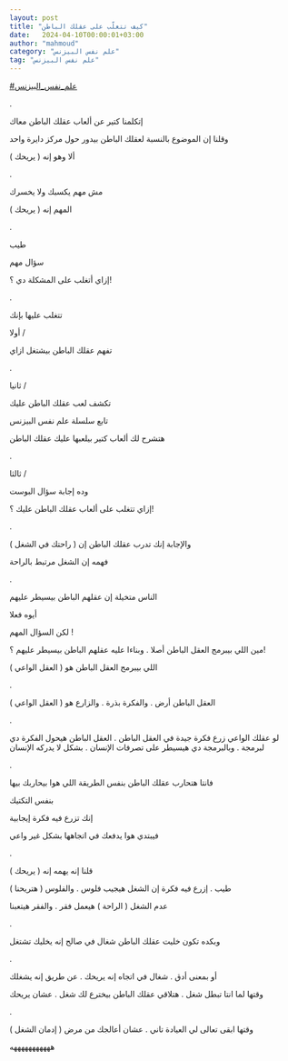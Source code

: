 ```yaml
---
layout: post
title: "كيف تتغلّب على عقلك الباطن"
date:   2024-04-10T00:00:01+03:00
author: "mahmoud"
category: "علم نفس البيزنس"
tag: "علم نفس البيزنس"
---
```



[<u>\#علم\_نفس\_البيزنس</u>](https://www.facebook.com/hashtag/%D8%B9%D9%84%D9%85_%D9%86%D9%81%D8%B3_%D8%A7%D9%84%D8%A8%D9%8A%D8%B2%D9%86%D8%B3?__eep__=6&__cft__%5b0%5d=AZUznAMDcJosZlbkLp75grzFaFndrEWm1OFhnGNRD3Wj3KZzIWc1qTWEs6q-ow0XjqX7RrVjx-v4oEcWVscPaTdcVuYyd7U_aC11S2OKONFS7sSSVyRE8nrYrpS32DUre32veEFqQrKqfuLQ8ufSmapF-hhtwpA94IGcPsDYYQzDFQ&__tn__=*NK-R)

.

إتكلمنا كتير عن ألعاب عقلك الباطن معاك

وقلنا إن الموضوع بالنسبة لعقلك الباطن بيدور حول مركز
دايرة واحد

ألا وهو إنه ( يريحك )

.

مش مهم يكسبك ولا يخسرك

المهم إنه ( يريحك )

.

طيب

سؤال مهم

إزاي أتغلب على المشكلة دي ؟!

.

تتغلب عليها بإنك

أولا /

تفهم عقلك الباطن بيشتغل ازاي

.

ثانيا /

تكشف لعب عقلك الباطن عليك

تابع سلسلة علم نفس البيزنس

هتشرح لك ألعاب كتير بيلعبها عليك عقلك الباطن

.

ثالثا /

وده إجابة سؤال البوست

إزاي تتغلب على ألعاب عقلك الباطن عليك ؟!

.

والإجابة إنك تدرب عقلك الباطن إن ( راحتك في الشغل
)

فهمه إن الشغل مرتبط بالراحة

.

الناس متخيلة إن عقلهم الباطن بيسيطر عليهم

أيوه فعلا

لكن السؤال المهم !

مين اللي بيبرمج العقل الباطن أصلا . وبناءا عليه عقلهم
الباطن بيسيطر عليهم ؟!

اللي بيبرمج العقل الباطن هو ( العقل الواعي )

.

العقل الباطن أرض . والفكرة بذرة . والزارع هو ( العقل
الواعي )

.

لو عقلك الواعي زرع فكرة جيدة في العقل الباطن . العقل
الباطن هيحول الفكرة دي لبرمجة . وبالبرمجة دي هيسيطر على تصرفات الإنسان .
بشكل لا يدركه الإنسان

.

فانتا هتحارب عقلك الباطن بنفس الطريقة اللي هوا بيحاربك
بيها

بنفس التكتيك

إنك تزرع فيه فكرة إيجابية

فيبتدي هوا يدفعك في اتجاهها بشكل غير واعي

.

قلنا إنه يهمه إنه ( يريحك )

طيب . إزرع فيه فكرة إن الشغل هيجيب فلوس . والفلوس (
هتريحنا )

عدم الشغل ( الراحة ) هيعمل فقر . والفقر هيتعبنا

.

وبكده تكون خليت عقلك الباطن شغال في صالح إنه يخليك
تشتغل

.

أو بمعنى أدق . شغال في اتجاه إنه يريحك . عن طريق إنه
يشغلك

وقتها لما انتا تبطل شغل . هتلاقي عقلك الباطن بيخترع لك
شغل . عشان يريحك

.

وقتها ابقى تعالى لي العيادة تاني . عشان أعالجك من مرض (
إدمان الشغل )

هههههههههههه
